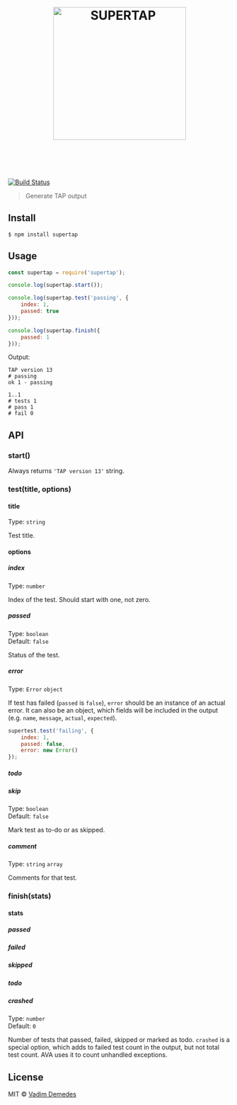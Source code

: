 <h1 align="center">
	<br>
	<img width="300" src="media/logo.png" alt="SUPERTAP">
	<br>
	<br>
	<br>
</h1>

[![Build Status](https://travis-ci.org/vadimdemedes/supertap.svg?branch=master)](https://travis-ci.org/vadimdemedes/supertap)

> Generate TAP output


## Install

```
$ npm install supertap
```


## Usage

```js
const supertap = require('supertap');

console.log(supertap.start());

console.log(supertap.test('passing', {
	index: 1,
	passed: true
}));

console.log(supertap.finish({
	passed: 1
}));
```

Output:

```
TAP version 13
# passing
ok 1 - passing

1..1
# tests 1
# pass 1
# fail 0
```


## API

### start()

Always returns `'TAP version 13'` string.

### test(title, options)

#### title

Type: `string`

Test title.

#### options

##### index

Type: `number`

Index of the test. Should start with one, not zero.

##### passed

Type: `boolean`<br>
Default: `false`

Status of the test.

##### error

Type: `Error` `object`

If test has failed (`passed` is `false`), `error` should be an instance of an actual error.
It can also be an object, which fields will be included in the output (e.g. `name`, `message`, `actual`, `expected`).

```js
supertest.test('failing', {
	index: 1,
	passed: false,
	error: new Error()
});
```

##### todo
##### skip

Type: `boolean`<br>
Default: `false`

Mark test as to-do or as skipped.

##### comment

Type: `string` `array`

Comments for that test.

### finish(stats)

#### stats

##### passed
##### failed
##### skipped
##### todo
##### crashed

Type: `number`<br>
Default: `0`

Number of tests that passed, failed, skipped or marked as todo. `crashed` is a special option, which adds to failed test count in the output, but not total test count. AVA uses it to count unhandled exceptions.


## License

MIT © [Vadim Demedes](https://github.com/vadimdemedes)
